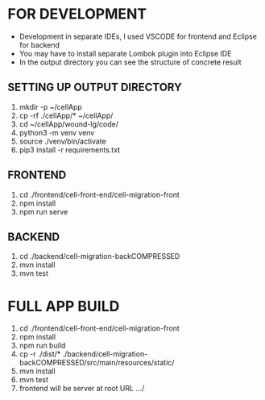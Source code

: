 # FOR DEVELOPMENT
- Development in separate IDEs, I used VSCODE for frontend and Eclipse for backend
- You may have to install separate Lombok plugin into Eclipse IDE
- In the output directory you can see the structure of concrete result

## SETTING UP OUTPUT DIRECTORY
1. mkdir -p ~/cellApp 
2. cp -rf ./cellApp/* ~/cellApp/
3. cd ~/cellApp/wound-lg/code/
4. python3 -m venv venv
5. source ./venv/bin/activate
6. pip3 install -r requirements.txt 

## FRONTEND
1. cd ./frontend/cell-front-end/cell-migration-front
2. npm install
3. npm run serve

## BACKEND
1. cd ./backend/cell-migration-backCOMPRESSED
2. mvn install
3. mvn test

# FULL APP BUILD
1. cd ./frontend/cell-front-end/cell-migration-front
2. npm install
3. npm run build
4. cp -r ./dist/* ./backend/cell-migration-backCOMPRESSED/src/main/resources/static/
5. mvn install
6. mvn test
7. frontend will be server at root URL .../


